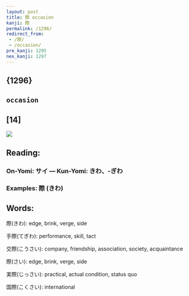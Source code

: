 ```yaml
---
layout: post
title: 際 occasion
kanji: 際
permalink: /1296/
redirect_from:
 - /際/
 - /occasion/
pre_kanji: 1295
nex_kanji: 1297
---
```


## {1296}

## `occasion`

## [14]

<div class="stroke"><img src="E99A9B.png" /></div>

## Reading:

### On-Yomi: サイ &mdash; Kun-Yomi: きわ、-ぎわ

### Examples: 際 (きわ)

## Words:

際(きわ): edge, brink, verge, side

手際(てぎわ): performance, skill, tact

交際(こうさい): company, friendship, association, society, acquaintance

際(さい): edge, brink, verge, side

実際(じっさい): practical, actual condition, status quo

国際(こくさい): international
